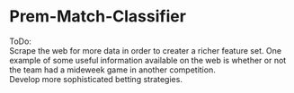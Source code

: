 # Prem-Match-Classifier

ToDo: <br />
Scrape the web for more data in order to creater a richer feature set. One example of some useful information available on the web 
is whether or not the team had a mideweek game in another competition. <br />
Develop more sophisticated betting strategies. <br />


